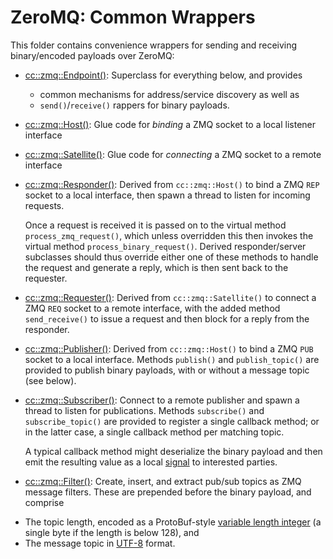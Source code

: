 ZeroMQ: Common Wrappers
=======================

This folder contains convenience wrappers for sending and receiving binary/encoded payloads over ZeroMQ:

* [cc::zmq::Endpoint()](zmq-endpoint.h++]): Superclass for everything below, and provides
  - common mechanisms for address/service discovery as well as
  - `send()`/`receive()` rappers for binary payloads.

* [cc::zmq::Host()](zmq-host.h++): Glue code for *binding* a ZMQ socket to a local listener interface

* [cc::zmq::Satellite()](zmq-satellite.h++): Glue code for *connecting* a ZMQ socket to a remote interface

* [cc::zmq::Responder()](zmq-responder.h++): Derived from `cc::zmq::Host()` to bind a ZMQ `REP` socket to a local interface, then spawn a thread to listen for incoming requests.

  Once a request is received it is passed on to the virtual method `process_zmq_request()`, which unless overridden this then invokes the virtual method `process_binary_request()`.  Derived responder/server subclasses should thus override either one of these methods to handle the request and generate a reply, which is then sent back to the requester.

* [cc::zmq::Requester()](zmq-requester.h++): Derived from `cc::zmq::Satellite()` to connect a ZMQ `REQ` socket to a remote interface, with the added method `send_receive()` to issue a request and then block for a reply from the responder.

* [cc::zmq::Publisher()](zmq-publisher.h++): Derived from `cc::zmq::Host()` to bind a ZMQ `PUB` socket to a local interface.  Methods `publish()` and `publish_topic()` are provided to publish binary payloads, with or without a message topic (see below).

* [cc::zmq::Subscriber()](zmq-subscriber.h++): Connect to a remote publisher and spawn a thread to listen for publications. Methods `subscribe()` and `subscribe_topic()` are provided to register a single callback method; or in the latter case, a single callback method per matching topic.

  A typical callback method might deserialize the binary payload and then emit the resulting value as a local [signal](../../../core/thread/signaltemplate.h++) to interested parties.

* [cc::zmq::Filter()](zmq-filter.h++): Create, insert, and extract pub/sub topics as ZMQ message filters. These are prepended before the binary payload, and comprise
 - The topic length, encoded as a ProtoBuf-style [variable length integer](https://protobuf.dev/programming-guides/encoding/#varints) (a single byte if the length is below 128), and
 - The message topic in [UTF-8](https://en.wikipedia.org/wiki/UTF-8) format.

